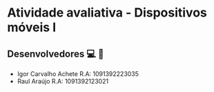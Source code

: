 # Atividade avaliativa - Dispositivos móveis I

## Desenvolvedores :computer: :iphone:
- Igor Carvalho Achete     R.A: 1091392223035
- Raul Araújo              R.A: 1091392123021
